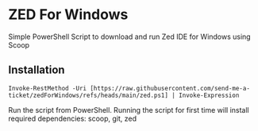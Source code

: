 # ZED For Windows
Simple PowerShell Script to download and run Zed IDE for Windows using Scoop

## Installation

```
Invoke-RestMethod -Uri [https://raw.githubusercontent.com/send-me-a-ticket/zedForWindows/refs/heads/main/zed.ps1] | Invoke-Expression
```

Run the script from PowerShell. Running the script for first time will install required dependencies: scoop, git, zed
